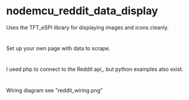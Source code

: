 # nodemcu_reddit_data_display
Uses the TFT_eSPI library for displaying images and icons cleanly.
# 
Set up your own page with data to scrape. 
# 
I ueed php to connect to the Reddit api,, but python examples also exist.
#
Wiring diagram see "reddit_wiring.png"
